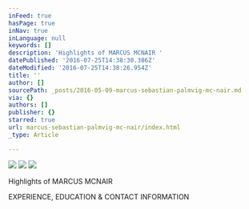 ```yaml
---
inFeed: true
hasPage: true
inNav: true
inLanguage: null
keywords: []
description: 'Highlights of MARCUS MCNAIR '
datePublished: '2016-07-25T14:38:30.386Z'
dateModified: '2016-07-25T14:38:26.954Z'
title: ''
author: []
sourcePath: _posts/2016-05-09-marcus-sebastian-palmvig-mc-nair.md
via: {}
authors: []
publisher: {}
starred: true
url: marcus-sebastian-palmvig-mc-nair/index.html
_type: Article

---
```

![](https://the-grid-user-content.s3-us-west-2.amazonaws.com/a2e51d46-05c9-43c1-88e2-69a9a0775412.jpg)
![](https://the-grid-user-content.s3-us-west-2.amazonaws.com/3ee189ec-f95a-4ca9-af3c-db2ec25c5998.jpg)
![](https://the-grid-user-content.s3-us-west-2.amazonaws.com/3dba66e6-9783-42b6-b094-e548ad22ece4.jpg)

Highlights of MARCUS MCNAIR 

EXPERIENCE, EDUCATION & CONTACT INFORMATION